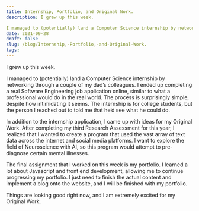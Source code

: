 ```yaml
---
title: Internship, Portfolio, and Original Work.
description: I grew up this week.

I managed to (potentially) land a Computer Science internship by networking th...
date: 2021-09-28
draft: false
slug: /blog/Internship,-Portfolio,-and-Original-Work.
tags: 
---
```

I grew up this week.

I managed to (potentially) land a Computer Science internship by networking through a couple of my dad’s colleagues. I ended up completing a real Software Engineering job application online, similar to what a professional would do in the real world. The process is surprisingly simple, despite how intimidating it seems. The internship is for college students, but the person I reached out to told me that he’d see what he could do. 

In addition to the internship application, I came up with ideas for my Original Work. After completing my third Research Assessment for this year, I realized that I wanted to create a program that used the vast array of text data across the internet and social media platforms. I want to explore the field of Neuroscience with AI, so this program would attempt to pre-diagnose certain mental illnesses. 

The final assignment that I worked on this week is my portfolio. I learned a lot about Javascript and front end development, allowing me to continue progressing my portfolio. I just need to finish the actual content and implement a blog onto the website, and I will be finished with my portfolio.

Things are looking good right now, and I am extremely excited for my Original Work.

